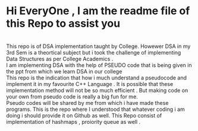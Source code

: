 # Hi EveryOne , I am the readme file of this Repo to assist you
<br>
This repo is of DSA implementation taught by College. Howewer DSA in my 3rd Sem is a theortical subject but i took the challenge of implementing Data Structures as per College Academics . 
<br>
I am implementing DSA with the help of PSEUDO code that is being given in the ppt from which we learn DSA in our college
<br>
This repo is the indication that how i much understand a pseudocode and implement it in my favourite C++ Language . It is possible that these implementation method will not be so much efficient . But making code on your own from pseudo code is really a big fun for me.
<br>
Pseudo codes will be shared by me from which i have made these programs.
This is the repo where I understood that whatever coding i am doing i should provide it on Github as well.
This Repo consist of implementation of hashmaps , proiority queue as well .
